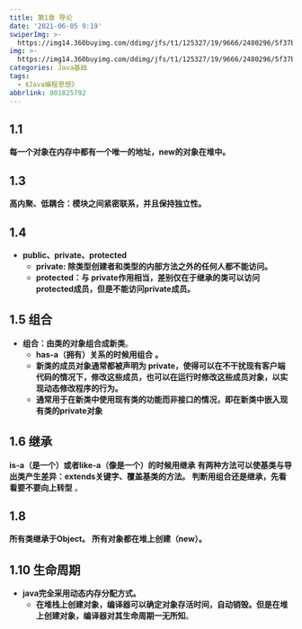 ```yaml
---
title: 第1章 导论
date: '2021-06-05 9:19'
swiperImg: >-
  https://img14.360buyimg.com/ddimg/jfs/t1/125327/19/9666/2480296/5f37be81E5ac0ea57/c7afc7afeb7b94c6.jpg
img: >-
  https://img14.360buyimg.com/ddimg/jfs/t1/125327/19/9666/2480296/5f37be81E5ac0ea57/c7afc7afeb7b94c6.jpg
categories: Java基础
tags:
  - 《Java编程思想》
abbrlink: 801825792
---
```


## 1.1
**每一个对象在内存中都有一个唯一的地址，new的对象在堆中。**

## 1.3
**高内聚、低耦合：模块之间紧密联系，并且保持独立性。**

## 1.4
- **public、private、protected**
   - **private: 除类型创建者和类型的内部方法之外的任何人都不能访问。**
   - **protected：与 private作用相当，差别仅在于继承的类可以访问 protected成员，但是不能访问private成员。**

## 1.5 组合
- **组合：由类的对象组合成新类**。
   - **has-a（拥有）关系的时候用组合** **。**
   - **新类的成员对象通常都被声明为 private，使得可以在不干扰现有客户端代码的情况下，修改这些成员，也可以在运行时修改这些成员对象，以实现动态修改程序的行为。**
   - **通常用于在新类中使用现有类的功能而非接口的情况，即在新类中嵌入现有类的private对象**

## 1.6 继承
**is-a（是一个）或者like-a（像是一个）的时候用继承**
**有两种方法可以使基类与导出类产生差异：extends关键字、覆盖基类的方法。**
**判断用组合还是继承，先看看要不要向上转型** 。

## 1.8
**所有类继承于Object。**
**所有对象都在堆上创建（new）。**

## 1.10 生命周期

- **java完全采用动态内存分配方式。**
   - **在堆栈上创建对象，编译器可以确定对象存活时间，自动销毁。但是在堆上创建对象，编译器对其生命周期一无所知**。
